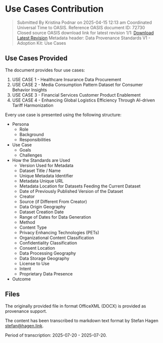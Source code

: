 # Use Cases Contribution

> Submitted By Kristina Podnar on 2025-04-15 12:13 am Coordinated Universal Time to OASIS.
> Reference OASIS document ID: 72730
> Closed source OASIS download link for latest revision 1/1: [Download Latest Revision](https://groups.oasis-open.org/higherlogic/ws/groups/2c60b2cf-45d3-48cd-8594-0194f182b33d/download/72730/latest)
> Metadata header: Data Provenance Standards V1	- Adoption Kit: Use Cases

## Use Cases Provided

The document provides four use cases:

1. USE CASE 1 - Healthcare Insurance Data Procurement
2. USE CASE 2 - Media Consumption Pattern Dataset for Consumer Behavior Insights
3. USE CASE 3 - Financial Services Customer Product Enablement
4. USE CASE 4 - Enhancing Global Logistics Efficiency Through AI-driven Tariff Harmonization

Every use case is presented using the following structure:

- Persona
  - Role
  - Background 
  - Responsibilities
- Use Case
  - Goals
  - Challenges
- How the Standards are Used
  - Version Used for Metadata
  - Dataset Title / Name
  - Unique Metadata Identifier
  - Metadata Unique URL
  - Metadata Location for Datasets Feeding the Current Dataset
  - Date of Previously Published Version of the Dataset
  - Creator
  - Source (if Different From Creator)
  - Data Origin Geography
  - Dataset Creation Date
  - Range of Dates for Data Generation
  - Method
  - Content Type
  - Privacy Enhancing Technologies (PETs)
  - Organizational Content Classification
  - Confidentiality Classification
  - Consent Location
  - Data Processing Geography
  - Data Storage Geography
  - License to Use
  - Intent
  - Proprietary Data Presence
- Outcome
 
## Files

The originally provided file in format OfficeXML (DOCX) is provided as provenance support.

The content has been transcribed to markdown text format by Stefan Hagen <stefan@hagen.link>.

Period of transcription: 2025-07-20 - 2025-07-20.
